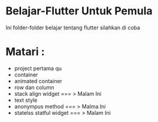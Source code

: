 # Belajar-Flutter Untuk Pemula
Ini folder-folder belajar tentang flutter silahkan di coba

# Matari :

- project pertama qu
- container
- animated container
- row dan column
- stack align widget === > Malam Ini
- text style 
- anonympus method === > Malma Ini
- statelss statful widget === > Malam Ini
